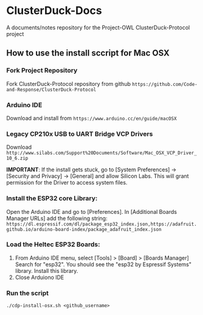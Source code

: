 # ClusterDuck-Docs
A documents/notes repository for the Project-OWL ClusterDuck-Protocol project

## How to use the install sccript for Mac OSX

### Fork Project Repository
Fork ClusterDuck-Protocol repository from github
`https://github.com/Code-and-Response/ClusterDuck-Protocol`
### Arduino IDE
Download and install from `https://www.arduino.cc/en/guide/macOSX`
### Legacy CP210x USB to UART Bridge VCP Drivers
Download `http://www.silabs.com/Support%20Documents/Software/Mac_OSX_VCP_Driver_10_6.zip`

**IMPORTANT**: If the install gets stuck, go to [System Preferences] -> [Security and Privacy] -> [General]
and allow Silicon Labs. This will grant permission for the Driver to access system files.
### Install the ESP32 core Library:
Open the Arduino IDE and go to [Preferences]. 
In [Additional Boards Manager URLs] add the following string: 
`https://dl.espressif.com/dl/package_esp32_index.json,https://adafruit.github.io/arduino-board-index/package_adafruit_index.json`
### Load the Heltec ESP32 Boards:
1. From  Arduino IDE menu, select [Tools] > [Board] > [Boards Manager]
Search for "esp32". You should see the "esp32 by Espressif Systems" library. Install this library.
2. Close Arduiono IDE
### Run the script
    ./cdp-install-osx.sh <github_username>

